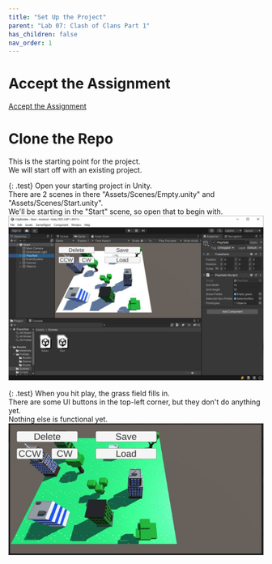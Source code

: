 ```yaml
---
title: "Set Up the Project"
parent: "Lab 07: Clash of Clans Part 1"
has_children: false
nav_order: 1
---
```


# Accept the Assignment
[Accept the Assignment](https://classroom.github.com/a/ixEBE2mg)

# Clone the Repo
This is the starting point for the project.\
We will start off with an existing project.

{: .test}
Open your starting project in Unity.\
There are 2 scenes in there "Assets/Scenes/Empty.unity" and "Assets/Scenes/Start.unity".\
We'll be starting in the "Start" scene, so open that to begin with.
![Game Scene](images/lab07/start1.jpg "Game Scene")

{: .test}
When you hit play, the grass field fills in.\
There are some UI buttons in the top-left corner, but they don't do anything yet.\
Nothing else is functional yet.
![Play](images/lab07/start2.jpg "Play")

